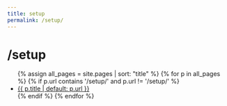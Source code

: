 ```yaml
---
title: setup
permalink: /setup/
---
```


# /setup

<ul>
{% assign all_pages = site.pages | sort: "title" %}
{% for p in all_pages %}
  {% if p.url contains '/setup/' and p.url != '/setup/' %}
    <li><a href="{{ p.url | relative_url }}">{{ p.title | default: p.url }}</a></li>
  {% endif %}
{% endfor %}
</ul>
